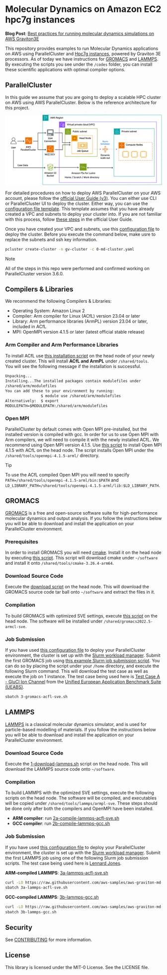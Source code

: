 # Molecular Dynamics on Amazon EC2 hpc7g instances

**Blog Post**: [Best practices for running molecular dynamics simulations on AWS Graviton3E](https://aws.amazon.com/blogs/hpc/best-practices-for-running-molecular-dynamics-simulations-on-aws-graviton3e/)

This repository provides examples to run Molecular Dynamics applications on AWS using ParallelCluster and [Hpc7g instances](https://aws.amazon.com/ec2/instance-types/hpc7g/?trk=7aa1d67a-83b9-4934-8322-71040c588cf4&sc_channel=el), powered by Graviton 3E processors. As of today we have instructions for [GROMACS](https://www.gromacs.org/) and [LAMMPS](https://www.lammps.org/). By executing the scripts you see under the `/codes` folder, you can install these scientific applications with optimal compiler options.

## ParallelCluster

In this guide we assume that you are going to deploy a scalable HPC cluster on AWS using AWS ParallelCluster. Below is the reference architecture for this project. 

![ParallelCluster](images/ParallelCluster.png)

For detailed procedures on how to deploy AWS ParallelCluster on your AWS account, please follow the [official User Guide (v3)](https://docs.aws.amazon.com/parallelcluster/latest/ug/what-is-aws-parallelcluster.html). You can either use CLI or ParallelCluster UI to deploy the cluster. Either way, you can use the [configuration file template](/codes/setup/md-cluster.yaml). This template assumes that you have already created a VPC and subnets to deploy your cluster into. If you are not familiar with this process, follow [these steps](https://docs.aws.amazon.com/parallelcluster/latest/ug/install-v3-configuring.html) in the official User Guide.   

Once you have created your VPC and subnets, use this [configuration file](codes/setup/0-md-cluster.yaml) to deploy the cluster. Before you execute the command below, make usre to replace the subnets and ssh key information. 

```bash
pcluster create-cluster -n gv-cluster -c 0-md-cluster.yaml
```

> [!Note]
> All of the steps in this repo were performed and confirmed working on ParallelCluster version 3.6.0.

## Compilers & Libraries 

We recommend the following Compilers & Libraries:
- Operating System: Amazon Linux 2
- Compiler: Arm compiler for Linux (ACfL) version 23.04 or later
- Library: Arm performance libraries (ArmPL) version 23.04 or later, included in ACfL
- MPI: OpenMPI version 4.1.5 or later (latest official stable release)

### Arm Compiler and Arm Performance Libraries

To install ACfL use [this installation script](codes/setup/1-install-acfl.sh) on the head node of your newly created cluster. This will install **ACfL and ArmPL** under `/shared/tools`.  
You will see the following message if the installation is successful.

```
Unpacking...
Installing...The installed packages contain modulefiles under /shared/arm/modulefiles
You can add these to your environment by running:
                $ module use /shared/arm/modulefiles
Alternatively:  $ export MODULEPATH=$MODULEPATH:/shared/arm/modulefiles
```

### Open MPI

ParallelCluster by default comes with Open MPI pre-installed, but the installed version is compiled with gcc. In order for us to use Open MPI with Arm compilers, we will need to compile it with the newly installed ACfL. We recommend using Open MPI version 4.1.5. Use [this script](codes/setup/2-install-openmpi-with-acfl.sh) to install Open MPI 4.1.5 with ACfL on the head node. The script installs Open MPI under the `/shared/tools/openmpi-4.1.5-arml/` directory. 

> [!Tip]
> To use the ACfL compiled Open MPI you will need to specify `PATH=/shared/tools/openmpi-4.1.5-arml/bin:$PATH` and `LD_LIBRARY_PATH=/shared/tools/openmpi-4.1.5-arml/lib:$LD_LIBRARY_PATH`. 

## GROMACS

[GROMACS](https://www.gromacs.org/) is a free and open-source software suite for high-performance molecular dynamics and output analysis. If you follow the instructions below you will be able to download and install the application on your ParallelCluster environment. 

### Prerequisites

In order to install GROMACS you will need [cmake](https://cmake.org/). Install it on the head node by executing [this script](codes/GROMACS/0-install-cmake.sh). This script will download cmake under `~/software` and install it onto `/shared/tools/cmake-3.26.4-arm64`. 

### Download Source Code

Execute the [download script](codes/GROMACS/1-download-gromacs.sh) on the head node. This will download the GROMACS source code tar ball onto `~/software` and extract the files in it. 

### Compilation

To build GROMACS with optimized SVE settings, execute [this script](codes/GROMACS/2a-compile-gromacs-acfl-sve.sh) on the head node. The software will be installed under `/shared/gromacs2022.5-armcl-sve`.  

### Job Submission

If you have used [this configuration file](codes/setup/0-md-cluster.yaml) to deploy your ParallelCluster environment, the cluster is set up with the [Slurm workload manager](https://slurm.schedmd.com/documentation.html). Submit the first GROMACS job using [this example Slurm job submission script](codes/GROMACS/3-gromacs-acfl-sve.sh). You can do so by placing the script under your `/home` directory, and execute the following Slurm command. This will download the test case as well as execute the job on 1 instance. The test case being used here is [Test Case A - GluCl Ion Channel](https://repository.prace-ri.eu/ueabs/GROMACS/2.2/GROMACS_TestCaseA.tar.xz) from the [Unified European Application Benchmark Suite (UEABS)](https://repository.prace-ri.eu/git/UEABS/ueabs). 

```bash
sbatch 3-gromacs-acfl-sve.sh
```

## LAMMPS

[LAMMPS](https://www.lammps.org/) is a classical molecular dynamics simulator, and is used for particle-based modelling of materials. If you follow the instructions below you will be able to download and install the application on your ParallelCluster environment.

### Download Source Code

Execute the [1-download-lammps.sh](https://github.com/aws-samples/aws-graviton-md-example/blob/main/codes/LAMMPS/1-download-lammps.sh) script on the head node. This will download the LAMMPS source code onto `~/software`.

### Compilation

To build LAMMPS with the optimized SVE settings, execute the following scripts on the head node. The software will be compiled, and executables will be copied under `/shared/tools/lammps/armpl-sve`. These steps should be done only after both the compilers and OpenMPI have been installed.

- **ARM compiler**: run [2a-compile-lammps-acfl-sve.sh](https://github.com/aws-samples/aws-graviton-md-example/blob/main/codes/LAMMPS/2a-compile-lammps-acfl-sve.sh) 
- **GCC compiler**: run [2b-compile-lammps-gcc.sh](https://github.com/aws-samples/aws-graviton-md-example/blob/main/codes/LAMMPS/2b-compile-lammps-gcc.sh)

### Job Submission

If you have used [this configuration file](codes/setup/0-md-cluster.yaml) to deploy your ParallelCluster environment, the cluster is set up with the [Slurm workload manager](https://slurm.schedmd.com/documentation.html). Submit the first LAMMPS job using one of the following Slurm job submission scripts. The test case being used here is [Lennard Jones](https://www.lammps.org/bench.html#lj).

**ARM-compiled LAMMPS**: [3a-lammps-acfl-sve.sh](https://github.com/aws-samples/aws-graviton-md-example/blob/main/codes/LAMMPS/3a-lammps-acfl-sve.sh)

```bash
curl -LO https://raw.githubusercontent.com/aws-samples/aws-graviton-md-example/main/codes/LAMMPS/3a-lammps-acfl-sve.sh
sbatch 3a-lammps-acfl-sve.sh
```

**GCC-compiled LAMMPS**: [3b-lammps-gcc.sh](https://github.com/aws-samples/aws-graviton-md-example/blob/main/codes/LAMMPS/3b-lammps-gcc.sh)

```bash
curl -LO https://raw.githubusercontent.com/aws-samples/aws-graviton-md-example/main/codes/LAMMPS/3b-lammps-gcc.sh
sbatch 3b-lammps-gcc.sh
```

## Security

See [CONTRIBUTING](CONTRIBUTING.md#security-issue-notifications) for more information.

## License

This library is licensed under the MIT-0 License. See the LICENSE file.
